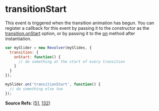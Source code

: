 # transitionStart

This event is triggered when the transition animation has begun. You can register a callback for this event by passing it to the constructor as the [transition.onStart](https://github.com/revolverjs/revolverjs/blob/master/docs/revolver.options.transition.onstart.md) option, or by passing it to the [on](https://github.com/revolverjs/revolverjs/blob/master/docs/revolver.methods.on.md) method after instantiation.

```javascript
var mySlider = new Revolver(mySlides, {
  transition: {
    onStart: function() {
      // do something at the start of every transition
    }
  }
});

mySlider.on('transitionStart', function() {
  // do something else too
});
```

**Source Refs**: [[51](https://github.com/revolverjs/revolverjs/blob/master/coffee/revolver.coffee#L51), [132](https://github.com/revolverjs/revolverjs/blob/master/coffee/revolver.coffee#L132)]
